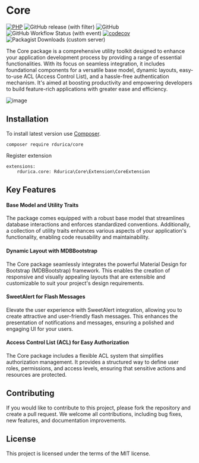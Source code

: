 # Core

[![PHP](https://img.shields.io/badge/PHP-8.2-blue.svg)](http://php.net)
![GitHub release (with filter)](https://img.shields.io/github/v/release/rdurica/core)
![GitHub](https://img.shields.io/github/license/rdurica/core)
![GitHub Workflow Status (with event)](https://img.shields.io/github/actions/workflow/status/rdurica/core/phpunit.yml)
[![codecov](https://codecov.io/gh/rdurica/core/graph/badge.svg?token=BP1QN0FK2T)](https://codecov.io/gh/rdurica/core)
![Packagist Downloads (custom server)](https://img.shields.io/packagist/dt/rdurica/core)


The Core package is a comprehensive utility toolkit designed to enhance your application development process by
providing a range of essential functionalities. With its focus on seamless integration, it includes foundational
components for a versatile base model, dynamic layouts, easy-to-use ACL (Access Control List), and a hassle-free
authentication mechanism. It's aimed at boosting productivity and empowering developers to build feature-rich
applications with greater ease and efficiency.

![image](https://github.com/rdurica/core/assets/16089770/b06a0cc6-3534-4bc9-bc7c-29df9b3b23c0)
## Installation

To install latest version use [Composer](https://getcomposer.org).

```shell
composer require rdurica/core
```

Register extension

```neon
extensions:
	rdurica.core: Rdurica\Core\Extension\CoreExtension
```

## Key Features

#### Base Model and Utility Traits ####

The package comes equipped with a robust base model that streamlines database interactions and enforces standardized
conventions. Additionally, a collection of utility traits enhances various aspects of your application's functionality,
enabling code reusability and maintainability.

#### Dynamic Layout with MDBBootstrap ####

The Core package seamlessly integrates the powerful Material Design for Bootstrap (MDBBootstrap) framework. This enables
the creation of responsive and visually appealing layouts that are extensible and customizable to suit your project's
design requirements.

#### SweetAlert for Flash Messages ####

Elevate the user experience with SweetAlert integration, allowing you to create attractive and user-friendly flash
messages. This enhances the presentation of notifications and messages, ensuring a polished and engaging UI for your
users.

#### Access Control List (ACL) for Easy Authorization ####

The Core package includes a flexible ACL system that simplifies authorization management. It provides a structured way
to define user roles, permissions, and access levels, ensuring that sensitive actions and resources are protected.

## Contributing

If you would like to contribute to this project, please fork the repository and create a pull request. We welcome all
contributions, including bug fixes, new features, and documentation improvements.

## License

This project is licensed under the terms of the MIT license.